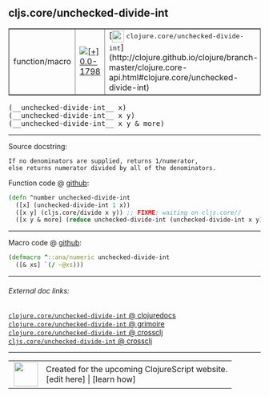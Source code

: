 ## cljs.core/unchecked-divide-int



 <table border="1">
<tr>
<td>function/macro</td>
<td><a href="https://github.com/cljsinfo/cljs-api-docs/tree/0.0-1798"><img valign="middle" alt="[+] 0.0-1798" title="Added in 0.0-1798" src="https://img.shields.io/badge/+-0.0--1798-lightgrey.svg"></a> </td>
<td>
[<img height="24px" valign="middle" src="http://i.imgur.com/1GjPKvB.png"> <samp>clojure.core/unchecked-divide-int</samp>](http://clojure.github.io/clojure/branch-master/clojure.core-api.html#clojure.core/unchecked-divide-int)
</td>
</tr>
</table>


 <samp>
(__unchecked-divide-int__ x)<br>
</samp>
 <samp>
(__unchecked-divide-int__ x y)<br>
</samp>
 <samp>
(__unchecked-divide-int__ x y & more)<br>
</samp>

---





Source docstring:

```
If no denominators are supplied, returns 1/numerator,
else returns numerator divided by all of the denominators.
```


Function code @ [github](https://github.com/clojure/clojurescript/blob/r2280/src/cljs/cljs/core.cljs#L1779-L1784):

```clj
(defn ^number unchecked-divide-int
  ([x] (unchecked-divide-int 1 x))
  ([x y] (cljs.core/divide x y)) ;; FIXME: waiting on cljs.core//
  ([x y & more] (reduce unchecked-divide-int (unchecked-divide-int x y) more)))
```

<!--
Repo - tag - source tree - lines:

 <pre>
clojurescript @ r2280
└── src
    └── cljs
        └── cljs
            └── <ins>[core.cljs:1779-1784](https://github.com/clojure/clojurescript/blob/r2280/src/cljs/cljs/core.cljs#L1779-L1784)</ins>
</pre>

-->

---

Macro code @ [github](https://github.com/clojure/clojurescript/blob/r2280/src/clj/cljs/core.clj#L398-L399):

```clj
(defmacro ^::ana/numeric unchecked-divide-int
  ([& xs] `(/ ~@xs)))
```

<!--
Repo - tag - source tree - lines:

 <pre>
clojurescript @ r2280
└── src
    └── clj
        └── cljs
            └── <ins>[core.clj:398-399](https://github.com/clojure/clojurescript/blob/r2280/src/clj/cljs/core.clj#L398-L399)</ins>
</pre>
-->

---


###### External doc links:

[`clojure.core/unchecked-divide-int` @ clojuredocs](http://clojuredocs.org/clojure.core/unchecked-divide-int)<br>
[`clojure.core/unchecked-divide-int` @ grimoire](http://conj.io/store/v1/org.clojure/clojure/1.7.0-beta3/clj/clojure.core/unchecked-divide-int/)<br>
[`clojure.core/unchecked-divide-int` @ crossclj](http://crossclj.info/fun/clojure.core/unchecked-divide-int.html)<br>
[`cljs.core/unchecked-divide-int` @ crossclj](http://crossclj.info/fun/cljs.core.cljs/unchecked-divide-int.html)<br>

---

 <table>
<tr><td>
<img valign="middle" align="right" width="48px" src="http://i.imgur.com/Hi20huC.png">
</td><td>
Created for the upcoming ClojureScript website.<br>
[edit here] | [learn how]
</td></tr></table>

[edit here]:https://github.com/cljsinfo/cljs-api-docs/blob/master/cljsdoc/cljs.core/unchecked-divide-int.cljsdoc
[learn how]:https://github.com/cljsinfo/cljs-api-docs/wiki/cljsdoc-files

<!--

This information was too distracting to show to readers, but I'll leave it
commented here since it is helpful to:

- pretty-print the data used to generate this document
- and show how to retrieve that data



The API data for this symbol:

```clj
{:return-type number,
 :ns "cljs.core",
 :name "unchecked-divide-int",
 :signature ["[x]" "[x y]" "[x y & more]"],
 :history [["+" "0.0-1798"]],
 :type "function/macro",
 :full-name-encode "cljs.core/unchecked-divide-int",
 :source {:code "(defn ^number unchecked-divide-int\n  ([x] (unchecked-divide-int 1 x))\n  ([x y] (cljs.core/divide x y)) ;; FIXME: waiting on cljs.core//\n  ([x y & more] (reduce unchecked-divide-int (unchecked-divide-int x y) more)))",
          :title "Function code",
          :repo "clojurescript",
          :tag "r2280",
          :filename "src/cljs/cljs/core.cljs",
          :lines [1779 1784]},
 :extra-sources [{:code "(defmacro ^::ana/numeric unchecked-divide-int\n  ([& xs] `(/ ~@xs)))",
                  :title "Macro code",
                  :repo "clojurescript",
                  :tag "r2280",
                  :filename "src/clj/cljs/core.clj",
                  :lines [398 399]}],
 :full-name "cljs.core/unchecked-divide-int",
 :clj-symbol "clojure.core/unchecked-divide-int",
 :docstring "If no denominators are supplied, returns 1/numerator,\nelse returns numerator divided by all of the denominators."}

```

Retrieve the API data for this symbol:

```clj
;; from Clojure REPL
(require '[clojure.edn :as edn])
(-> (slurp "https://raw.githubusercontent.com/cljsinfo/cljs-api-docs/catalog/cljs-api.edn")
    (edn/read-string)
    (get-in [:symbols "cljs.core/unchecked-divide-int"]))
```

-->
